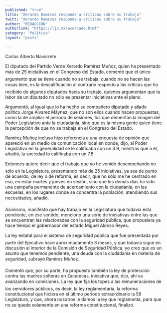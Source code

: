 ```yaml
---
published: "true"
title: "Xerardo Ramírez responde a críticas sobre su trabajo"
twitt: "Xerardo Ramírez responde a críticas sobre su trabajo"
author: "REDACCION"
authorlink: "https://ljz.mx/acercade.html"
category: "Política"
layout: "posts"

---
```



  Carlos Alberto Navarrete



  El diputado del Partido Verde Xerardo Ramírez Muñoz, quien ha presentado más de 25 iniciativas en el Congreso del Estado, comentó que el único argumento que se tiene cuando no se trabaja, cuando no se hacen las cosas bien, es la descalificación al contrario respecto a las críticas que ha recibido de algunos diputados hacia su trabajo, quienes argumentan que la labor de un diputado no sólo es presentar iniciativas ante el pleno.



  Argumentó, al igual que lo ha hecho su compañero diputado y aliado político Jorge Alvarez Máynez, que no son ellos cuando hacen propuestas, como la de ampliar el periodo de sesiones, los que demeritan la imagen del Poder Legislativo ante la ciudadanía, sino que es la misma gente quien tiene la percepción de que no se trabaja en el Congreso del Estado.



  Ramírez Muñoz incluso hizo referencia a una encuesta de opinión que apareció en un medio de comunicación local en donde, dijo, al Poder Legislativo en la generalidad se le calificaba con un 3.9, mientras que a él, añadió, la sociedad lo calificaba con un 7.8.



  Entonces quiere decir que el trabajo que yo he venido desempeñando no sólo en la Legislatura, presentando más de 25 iniciativas, ya sea de punto de acuerdo, de ley o de reforma, es decir, que no sólo me he centrado en eso, en estar martes y jueves en sesión, sino que los demás días ha sido una campaña permanente de acercamiento con la ciudadanía, en las escuelas, en los lugares donde se concentra la población, atendiendo sus necesidades, añadió.



  Asimismo, manifestó que hay trabajo en la Legislatura que todavía está pendiente, en ese sentido, mencionó una serie de iniciativas entre las que se encuentran las relacionadas con la seguridad pública, que propusiera ya hace tiempo el gobernador del estado Miguel Alonso Reyes.



  La ley estatal para el sistema de seguridad pública que fue presentada por parte del Ejecutivo hace aproximadamente 3 meses, y que todavía sigue en discusión al interior de la Comisión de Seguridad Pública; yo creo que es un asunto que tenemos pendiente, una deuda con la ciudadanía en materia de seguridad, subrayó Ramírez Muñoz.



  Comentó que, por su parte, ha propuesto también la ley de protección contra las madres solteras en Zacatecas, iniciativa que, dijo, ahí va avanzando en comisiones. La ley que fija los topes a las remuneraciones de los servidores públicos, es decir, la ley reglamentaria, la reforma constitucional que hiciera en el último periodo extraordinario la 59 Legislatura, y que, ahora nosotros le damos la ley que reglamenta, para que no se quede solamente en una reforma constitucional, finalizó.



   

